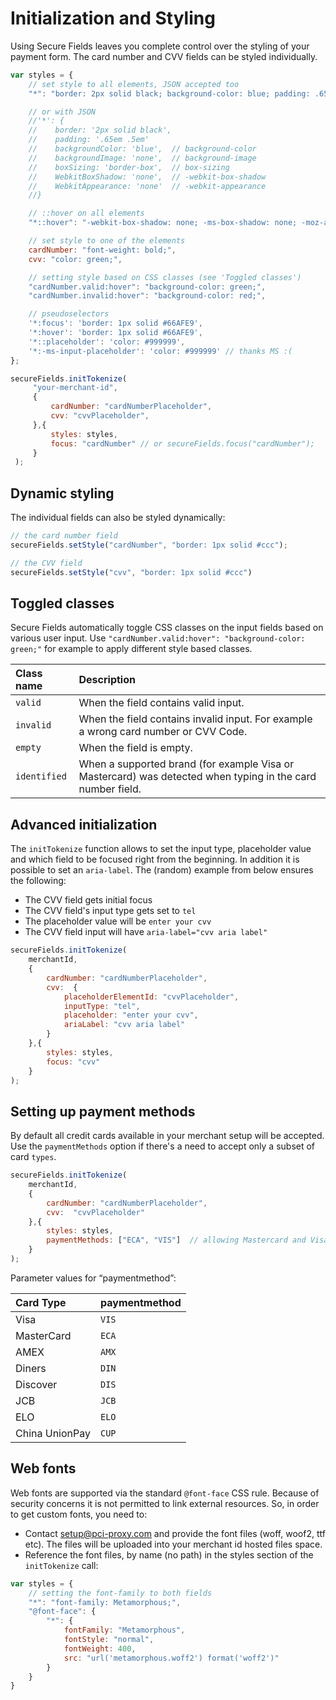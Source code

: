 # Initialization and Styling

Using Secure Fields leaves you complete control over the styling of your payment form. The card number and CVV fields can be styled individually.

```javascript
var styles = {
    // set style to all elements, JSON accepted too
    "*": "border: 2px solid black; background-color: blue; padding: .65em .5em",

    // or with JSON
    //'*': {
    //    border: '2px solid black',
    //    padding: '.65em .5em'       
    //    backgroundColor: 'blue',  // background-color
    //    backgroundImage: 'none',  // background-image
    //    boxSizing: 'border-box',  // box-sizing
    //    WebkitBoxShadow: 'none',  // -webkit-box-shadow
    //    WebkitAppearance: 'none'  // -webkit-appearance
    //}

    // ::hover on all elements
    "*::hover": "-webkit-box-shadow: none; -ms-box-shadow: none; -moz-appearance: none; ",

    // set style to one of the elements
    cardNumber: "font-weight: bold;",
    cvv: "color: green;",

    // setting style based on CSS classes (see 'Toggled classes')
    "cardNumber.valid:hover": "background-color: green;",
    "cardNumber.invalid:hover": "background-color: red;",    

    // pseudoselectors
    '*:focus': 'border: 1px solid #66AFE9',
    '*:hover': 'border: 1px solid #66AFE9',
    '*::placeholder': 'color: #999999',
    '*:-ms-input-placeholder': 'color: #999999' // thanks MS :( 
};

secureFields.initTokenize(
     "your-merchant-id",
     {
         cardNumber: "cardNumberPlaceholder",
         cvv: "cvvPlaceholder",
     },{            
         styles: styles,
         focus: "cardNumber" // or secureFields.focus("cardNumber");
     }
 );
```

## Dynamic styling

The individual fields can also be styled dynamically:

```javascript
// the card number field
secureFields.setStyle("cardNumber", "border: 1px solid #ccc");

// the CVV field
secureFields.setStyle("cvv", "border: 1px solid #ccc")
```

## Toggled classes

Secure Fields automatically toggle CSS classes on the input fields based on various user input. Use `"cardNumber.valid:hover": "background-color: green;"` for example to apply different style based classes.

| Class name | Description |
| :--- | :--- |
| `valid` | When the field contains valid input. |
| `invalid` | When the field contains invalid input. For example a wrong card number or CVV Code. |
| `empty` | When the field is empty. |
| `identified` | When a supported brand \(for example Visa or Mastercard\) was detected when typing in the card number field. |

## Advanced initialization

The `initTokenize` function allows to set the input type, placeholder value and which field to be focused right from the beginning. In addition it is possible to set an `aria-label`. The \(random\) example from below ensures the following:

* The CVV field gets initial focus
* The CVV field's input type gets set to `tel`
* The placeholder value will be `enter your cvv`
* The CVV field input will have `aria-label="cvv aria label"`

```javascript
secureFields.initTokenize(
    merchantId,
    {
        cardNumber: "cardNumberPlaceholder",
        cvv:  {
            placeholderElementId: "cvvPlaceholder",
            inputType: "tel",
            placeholder: "enter your cvv",
            ariaLabel: "cvv aria label"
        }
    },{        
        styles: styles,
        focus: "cvv"
    }
);
```

## Setting up payment methods

By default all credit cards available in your merchant setup will be accepted. Use the `paymentMethods` option if there's a need to accept only a subset of card `types`.

```javascript
secureFields.initTokenize(
    merchantId,
    {
        cardNumber: "cardNumberPlaceholder",
        cvv:  "cvvPlaceholder"
    },{        
        styles: styles,
        paymentMethods: ["ECA", "VIS"]  // allowing Mastercard and Visa only
    }
);
```

Parameter values for “paymentmethod”:

| Card Type | paymentmethod |
| :--- | :--- |
| Visa | `VIS` |
| MasterCard | `ECA` |
| AMEX | `AMX` |
| Diners | `DIN` |
| Discover | `DIS` |
| JCB | `JCB` |
| ELO | `ELO` |
| China UnionPay | `CUP` |

## Web fonts

Web fonts are supported via the standard `@font-face` CSS rule. Because of security concerns it is not permitted to link external resources. So, in order to get custom fonts, you need to:

* Contact [setup@pci-proxy.com](mailto:setup@pci-proxy.com) and provide the font files \(woff, woof2, ttf etc\). The files will be uploaded into your merchant id hosted files space.
* Reference the font files, by name \(no path\) in the styles section of the `initTokenize` call:

```javascript
var styles = {
    // setting the font-family to both fields
    "*": "font-family: Metamorphous;",
    "@font-face": {
        "*": {
            fontFamily: "Metamorphous",
            fontStyle: "normal",
            fontWeight: 400,
            src: "url('metamorphous.woff2') format('woff2')"
        }        
    }
}
```

